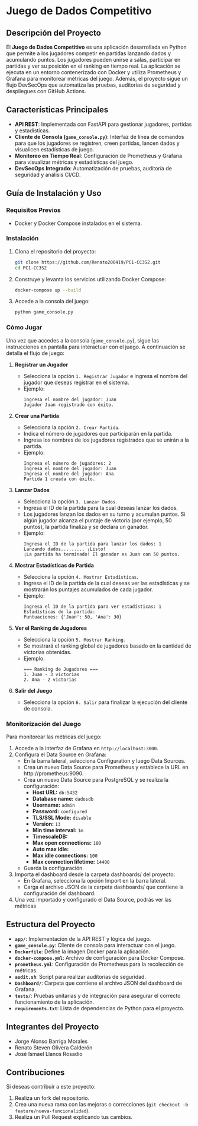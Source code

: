 # Juego de Dados Competitivo

## Descripción del Proyecto

El **Juego de Dados Competitivo** es una aplicación desarrollada en Python que permite a los jugadores competir en partidas lanzando dados y acumulando puntos. Los jugadores pueden unirse a salas, participar en partidas y ver su posición en el ranking en tiempo real. La aplicación se ejecuta en un entorno contenerizado con Docker y utiliza Prometheus y Grafana para monitorear métricas del juego. Además, el proyecto sigue un flujo DevSecOps que automatiza las pruebas, auditorías de seguridad y despliegues con GitHub Actions.

## Características Principales

- **API REST**: Implementada con FastAPI para gestionar jugadores, partidas y estadísticas.
- **Cliente de Consola (`game_console.py`)**: Interfaz de línea de comandos para que los jugadores se registren, creen partidas, lancen dados y visualicen estadísticas de juego.
- **Monitoreo en Tiempo Real**: Configuración de Prometheus y Grafana para visualizar métricas y estadísticas del juego.
- **DevSecOps Integrado**: Automatización de pruebas, auditoría de seguridad y análisis CI/CD.

## Guía de Instalación y Uso

### Requisitos Previos

- Docker y Docker Compose instalados en el sistema.

### Instalación

1. Clona el repositorio del proyecto:
    ```bash
    git clone https://github.com/Renato200419/PC1-CC3S2.git
    cd PC1-CC3S2
    ```

2. Construye y levanta los servicios utilizando Docker Compose:
    ```bash
    docker-compose up --build
    ```

3. Accede a la consola del juego:
    ```bash
    python game_console.py
    ```

### Cómo Jugar

Una vez que accedes a la consola (`game_console.py`), sigue las instrucciones en pantalla para interactuar con el juego. A continuación se detalla el flujo de juego:

1. **Registrar un Jugador**
   - Selecciona la opción `1. Registrar Jugador` e ingresa el nombre del jugador que deseas registrar en el sistema.
   - Ejemplo:
     ```
     Ingresa el nombre del jugador: Juan
     Jugador Juan registrado con éxito.
     ```

2. **Crear una Partida**
   - Selecciona la opción `2. Crear Partida`.
   - Indica el número de jugadores que participarán en la partida.
   - Ingresa los nombres de los jugadores registrados que se unirán a la partida.
   - Ejemplo:
     ```
     Ingresa el número de jugadores: 2
     Ingresa el nombre del jugador: Juan
     Ingresa el nombre del jugador: Ana
     Partida 1 creada con éxito.
     ```

3. **Lanzar Dados**
   - Selecciona la opción `3. Lanzar Dados`.
   - Ingresa el ID de la partida para la cual deseas lanzar los dados.
   - Los jugadores lanzan los dados en su turno y acumulan puntos. Si algún jugador alcanza el puntaje de victoria (por ejemplo, 50 puntos), la partida finaliza y se declara un ganador.
   - Ejemplo:
     ```
     Ingresa el ID de la partida para lanzar los dados: 1
     Lanzando dados......... ¡Listo!
     ¡La partida ha terminado! El ganador es Juan con 50 puntos.
     ```

4. **Mostrar Estadísticas de Partida**
   - Selecciona la opción `4. Mostrar Estadísticas`.
   - Ingresa el ID de la partida de la cual deseas ver las estadísticas y se mostrarán los puntajes acumulados de cada jugador.
   - Ejemplo:
     ```
     Ingresa el ID de la partida para ver estadísticas: 1
     Estadísticas de la partida:
     Puntuaciones: {'Juan': 50, 'Ana': 30}
     ```

5. **Ver el Ranking de Jugadores**
   - Selecciona la opción `5. Mostrar Ranking`.
   - Se mostrará el ranking global de jugadores basado en la cantidad de victorias obtenidas.
   - Ejemplo:
     ```
     === Ranking de Jugadores ===
     1. Juan - 3 victorias
     2. Ana - 2 victorias
     ```

6. **Salir del Juego**
   - Selecciona la opción `6. Salir` para finalizar la ejecución del cliente de consola.

### Monitorización del Juego

Para monitorear las métricas del juego:

1. Accede a la interfaz de Grafana en `http://localhost:3000`.
2. Configura el Data Source en Grafana:
   - En la barra lateral, selecciona Configuration y luego Data Sources.
   - Crea un nuevo Data Source para Prometheus y establece la URL en http://prometheus:9090.
   - Crea un nuevo Data Source para PostgreSQL y se realiza la configuración:
      * **Host URL:** `db:5432`
      * **Database name:** `dadosdb`
      * **Username:** `admin`
      * **Password:** `configured`
      * **TLS/SSL Mode:** `disable`
      * **Version:** `13`
      * **Min time interval:** `1m`
      * **TimescaleDB:** 
      * **Max open connections:** `100`
      * **Auto max idle:**
      * **Max idle connections:** `100`
      * **Max connection lifetime:** `14400`      
   - Guarda la configuración.
3. Importa el dashboard desde la carpeta dashboards/ del proyecto:
   - En Grafana, selecciona la opción Import en la barra lateral.
   - Carga el archivo JSON de la carpeta dashboards/ que contiene la configuración del dashboard.
4. Una vez importado y configurado el Data Source, podrás ver las métricas

## Estructura del Proyecto

- **`app/`**: Implementación de la API REST y lógica del juego.
- **`game_console.py`**: Cliente de consola para interactuar con el juego.
- **`Dockerfile`**: Define la imagen Docker para la aplicación.
- **`docker-compose.yml`**: Archivo de configuración para Docker Compose.
- **`prometheus.yml`**: Configuración de Prometheus para la recolección de métricas.
- **`audit.sh`**: Script para realizar auditorías de seguridad.
- **`Dashboard/`**: Carpeta que contiene el archivo JSON del dashboard de Grafana.
- **`tests/`**: Pruebas unitarias y de integración para asegurar el correcto funcionamiento de la aplicación.
- **`requirements.txt`**: Lista de dependencias de Python para el proyecto.


## Integrantes del Proyecto
- Jorge Alonso Barriga Morales
- Renato Steven Olivera Calderón
- José Ismael Llanos Rosadio

## Contribuciones

Si deseas contribuir a este proyecto:

1. Realiza un fork del repositorio.
2. Crea una nueva rama con las mejoras o correcciones (`git checkout -b feature/nueva-funcionalidad`).
3. Realiza un Pull Request explicando tus cambios.